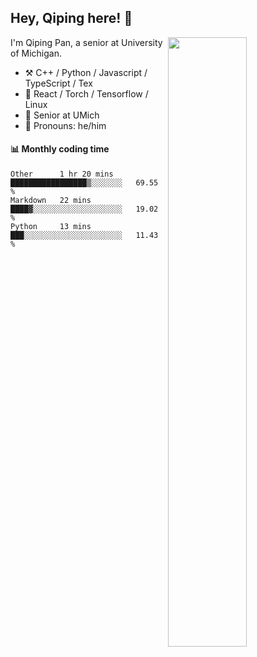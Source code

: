 

## Hey, Qiping here! :wave:

[<img align="right" width="50%" src="https://github-readme-stats.vercel.app/api?username=ppppqp&theme=dark&show_icons=true">](https://metrics.lecoq.io/ppppqp?template=classic)


I'm Qiping Pan, a senior at University of Michigan.

-   :hammer_and_pick: C++ / Python / Javascript / TypeScript / Tex
-   :pencil: React / Torch / Tensorflow / Linux 
-   :seedling: Senior at UMich
-   :man: Pronouns: he/him



#### :bar_chart: Monthly coding time

<!--START_SECTION:waka-->
```text
Other      1 hr 20 mins    █████████████████▒░░░░░░░   69.55 % 
Markdown   22 mins         ████▓░░░░░░░░░░░░░░░░░░░░   19.02 % 
Python     13 mins         ███░░░░░░░░░░░░░░░░░░░░░░   11.43 % 
```
<!--END_SECTION:waka-->